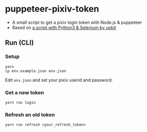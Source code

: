 # puppeteer-pixiv-token

- A small script to get a pixiv login token with Node.js & puppeteer
- Based on [a script with Python3 & Selenium by upbit](https://gist.github.com/upbit/6edda27cb1644e94183291109b8a5fde)

## Run (CLI)

### Setup

```
yarn
cp env.example.json env.json
```

Edit `env.json` and set your pixiv userid and password.

### Get a new token

```
yarn run login
```

### Refresh an old token

```
yarn run refresh <your_refresh_token>
```
